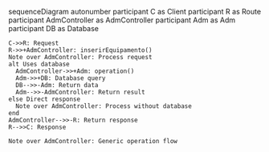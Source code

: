 sequenceDiagram
    autonumber
    participant C as Client
    participant R as Route
    participant AdmController as AdmController
    participant Adm as Adm
    participant DB as Database
    
    C->>R: Request
    R->>+AdmController: inserirEquipamento()
    Note over AdmController: Process request
    alt Uses database
      AdmController->>+Adm: operation()
      Adm->>+DB: Database query
      DB-->>-Adm: Return data
      Adm-->>-AdmController: Return result
    else Direct response
      Note over AdmController: Process without database
    end
    AdmController-->>-R: Return response
    R-->>C: Response
    
    Note over AdmController: Generic operation flow
  